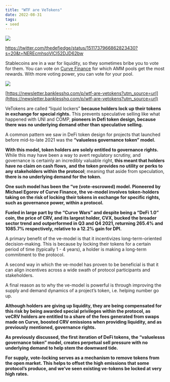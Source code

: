 ```yaml
---
title: "WTF are VeTokens"
date: 2022-08-31
tags:
- seed
---
```


![](/images/Pasted%20image%2020220930215648.png)

https://twitter.com/thedefiedge/status/1511737966862823430?s=20&t=NEREcmhsoVlCI52DJD62bw

Stablecoins are in a war for liquidity, so they sometimes bribe you to vote for them. You can vote on [Curve Finance](/notes/Curve%20Finance.md) for which AMM pools get the most rewards. With more voting power, you can vote for your pool. 

![](/images/Pasted%20image%2020220930220508.png)

[https://newsletter.banklesshq.com/p/wtf-are-vetokens?utm_source=url](https://newsletter.banklesshq.com/p/wtf-are-vetokens?utm_source=url)

VeTokens are called “liquid lockers” **because holders lock up their tokens in exchange for special rights.** This prevents speculative selling like what happened with UNI and COMP, **pioneers in Defi token design, because there was no underlying demand other than speculative selling.**

A common pattern we saw in DeFi token design for projects that launched before mid-to-late 2021 was the **“valueless governance token” model.**
  
**With this model, token holders are solely entitled to governance rights.** While this may have been a way to avert regulatory scrutiny, and governance is certainly an incredibly valuable right, **this meant that holders have no claim on cash flows,** **and the token provides no utility or perks to any stakeholders within the protocol**; meaning that aside from speculation, **there is no underlying demand for the token.**

**One such model has been the “ve (vote-escrowed) model. Pioneered by Michael Egorov of Curve Finance, the ve-model involves token-holders taking on the risk of locking their tokens in exchange for specific rights, such as governance power, within a protocol.**

**Fueled in large part by the “Curve Wars” and despite being a “DeFi 1.0” coin, the price of CRV, and its largest holder, CVX, bucked the broader sector trend and outperformed in Q3 and Q4 2021, returning 265.4% and 1085.7% respectively, relative to a 12.2% gain for DPI.**

A primary benefit of the ve-model is that it incentivizes long-term-oriented decision-making. This is because by locking their tokens for a certain period of time (typically 1 - 4 years), a holder is making a long-term commitment to the protocol.

A second way in which the ve-model has proven to be beneficial is that it can align incentives across a wide swath of protocol participants and stakeholders.

A final reason as to why the ve-model is powerful is through improving the supply and demand dynamics of a project’s token, i.e. helping number go up.

**Although holders are giving up liquidity, they are being compensated for this risk by being awarded special privileges within the protocol, as veCRV holders are entitled to a share of the fees generated from swaps made on Curve, boosted CRV emissions when providing liquidity, and as previously mentioned, governance rights.**

**As previously discussed, the first iteration of DeFi tokens, the “valuelesss governance token” model, creates perpetual sell pressure with no underlying demand to help stem the downward tide.**

**For supply, vote-locking serves as a mechanism to remove tokens from the open market. This helps to offset the high emissions that some protocol’s produce, and we’ve seen existing ve-tokens be locked at very high rates.**
